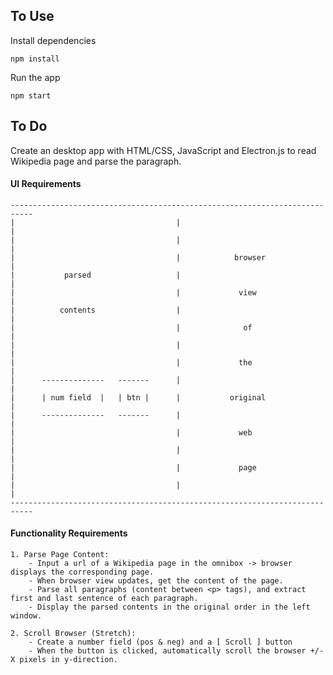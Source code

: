 
## To Use

Install dependencies
```
npm install
```
Run the app
```
npm start
```

## To Do

Create an desktop app with HTML/CSS, JavaScript and Electron.js to read Wikipedia page and parse the paragraph.

#### UI Requirements
	---------------------------------------------------------------------------
	|                                    |                                    |
	|                                    |                                    |
	|                                    |            browser                 |
	|           parsed                   |                                    |
	|                                    |             view                   |
	|          contents                  |                                    |
	|                                    |              of                    |
	|                                    |                                    |
	|                                    |             the                    |
	|      --------------   -------      |                                    |
	|      | num field  |   | btn |      |           original                 |
	|      --------------   -------      |                                    |
	|                                    |             web                    |
	|                                    |                                    |
	|                                    |             page                   |
	|                                    |                                    |
	---------------------------------------------------------------------------

#### Functionality Requirements
	1. Parse Page Content:
		- Input a url of a Wikipedia page in the omnibox -> browser displays the corresponding page.
		- When browser view updates, get the content of the page.
		- Parse all paragraphs (content between <p> tags), and extract first and last sentence of each paragraph.
		- Display the parsed contents in the original order in the left window.

	2. Scroll Browser (Stretch):
		- Create a number field (pos & neg) and a [ Scroll ] button
		- When the button is clicked, automatically scroll the browser +/- X pixels in y-direction.


